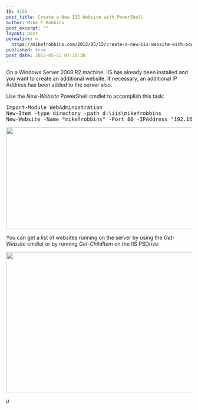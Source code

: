 ```yaml
---
ID: 4155
post_title: Create a New IIS Website with PowerShell
author: Mike F Robbins
post_excerpt: ""
layout: post
permalink: >
  https://mikefrobbins.com/2012/05/15/create-a-new-iis-website-with-powershell/
published: true
post_date: 2012-05-15 07:30:38
---
```

On a Windows Server 2008 R2 machine, IIS has already been installed and you want to create an additional website. If necessary, an additional IP Address has been added to the server also.

Use the <em>New-Website</em> PowerShell cmdlet to accomplish this task:
<pre class="lang:ps decode:true">Import-Module WebAdministration
New-Item -type directory -path d:\iis\mikefrobbins
New-Website -Name "mikefrobbins" -Port 80 -IPAddress "192.168.1.222" -PhysicalPath d:\iis\mikefrobbins -ApplicationPool "ASP.NET v4.0"</pre>
<a href="http://mikefrobbins.com/wp-content/uploads/2012/05/ps-create-website1.png"><img class="alignnone size-full wp-image-4159" title="ps-create-website1" alt="" src="http://mikefrobbins.com/wp-content/uploads/2012/05/ps-create-website1.png" width="640" height="277" /></a>

You can get a list of websites running on the server by using the <em>Get-Website</em> cmdlet or by running <em>Get-ChildItem</em> on the IIS PSDrive:

<a href="http://mikefrobbins.com/wp-content/uploads/2012/05/ps-create-website2.png"><img class="alignnone size-full wp-image-4158" title="ps-create-website2" alt="" src="http://mikefrobbins.com/wp-content/uploads/2012/05/ps-create-website2.png" width="640" height="381" /></a>

µ